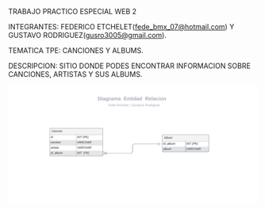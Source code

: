 TRABAJO PRACTICO ESPECIAL WEB 2

INTEGRANTES: FEDERICO ETCHELET(fede_bmx_07@hotmail.com) Y GUSTAVO RODRIGUEZ(gusro3005@gmail.com).

TEMATICA TPE: CANCIONES Y ALBUMS.

DESCRIPCION: SITIO DONDE PODES ENCONTRAR INFORMACION SOBRE CANCIONES, ARTISTAS Y SUS ALBUMS.

![cancionesDER](https://github.com/FedericoEtchelet/canciones/blob/master/DER.png)
